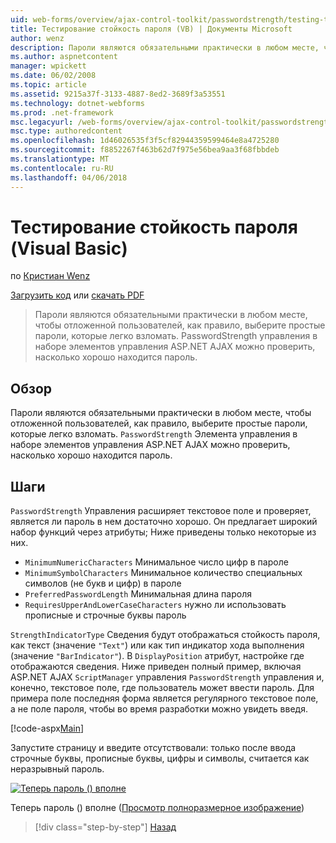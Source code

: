 ```yaml
---
uid: web-forms/overview/ajax-control-toolkit/passwordstrength/testing-the-strength-of-a-password-vb
title: Тестирование стойкость пароля (VB) | Документы Microsoft
author: wenz
description: Пароли являются обязательными практически в любом месте, чтобы отложенной пользователей, как правило, выберите простые пароли, которые легко взломать. Элемент управления PasswordStrength в ASP. N....
ms.author: aspnetcontent
manager: wpickett
ms.date: 06/02/2008
ms.topic: article
ms.assetid: 9215a37f-3133-4887-8ed2-3689f3a53551
ms.technology: dotnet-webforms
ms.prod: .net-framework
msc.legacyurl: /web-forms/overview/ajax-control-toolkit/passwordstrength/testing-the-strength-of-a-password-vb
msc.type: authoredcontent
ms.openlocfilehash: 1d46026535f3f5cf82944359599464e8a4725280
ms.sourcegitcommit: f8852267f463b62d7f975e56bea9aa3f68fbbdeb
ms.translationtype: MT
ms.contentlocale: ru-RU
ms.lasthandoff: 04/06/2018
---
```

<a name="testing-the-strength-of-a-password-vb"></a>Тестирование стойкость пароля (Visual Basic)
====================
по [Кристиан Wenz](https://github.com/wenz)

[Загрузить код](http://download.microsoft.com/download/9/3/f/93f8daea-bebd-4821-833b-95205389c7d0/PasswordStrength0.vb.zip) или [скачать PDF](http://download.microsoft.com/download/2/d/c/2dc10e34-6983-41d4-9c08-f78f5387d32b/passwordstrength0VB.pdf)

> Пароли являются обязательными практически в любом месте, чтобы отложенной пользователей, как правило, выберите простые пароли, которые легко взломать. PasswordStrength управления в наборе элементов управления ASP.NET AJAX можно проверить, насколько хорошо находится пароль.


## <a name="overview"></a>Обзор

Пароли являются обязательными практически в любом месте, чтобы отложенной пользователей, как правило, выберите простые пароли, которые легко взломать. `PasswordStrength` Элемента управления в наборе элементов управления ASP.NET AJAX можно проверить, насколько хорошо находится пароль.

## <a name="steps"></a>Шаги

`PasswordStrength` Управления расширяет текстовое поле и проверяет, является ли пароль в нем достаточно хорошо. Он предлагает широкий набор функций через атрибуты; Ниже приведены только некоторые из них.

- `MinimumNumericCharacters` Минимальное число цифр в пароле
- `MinimumSymbolCharacters` Минимальное количество специальных символов (не букв и цифр) в пароле
- `PreferredPasswordLength` Минимальная длина пароля
- `RequiresUpperAndLowerCaseCharacters` нужно ли использовать прописные и строчные буквы пароль

`StrengthIndicatorType` Сведения будут отображаться стойкость пароля, как текст (значение `"Text"`) или как тип индикатор хода выполнения (значение `"BarIndicator"`). В `DisplayPosition` атрибут, настройке где отображаются сведения. Ниже приведен полный пример, включая ASP.NET AJAX `ScriptManager` управления `PasswordStrength` управления и, конечно, текстовое поле, где пользователь может ввести пароль. Для примера поле последняя форма является регулярного текстовое поле, а не поле пароля, чтобы во время разработки можно увидеть введя.

[!code-aspx[Main](testing-the-strength-of-a-password-vb/samples/sample1.aspx)]

Запустите страницу и введите отсутствовали: только после ввода строчные буквы, прописные буквы, цифры и символы, считается как неразрывный пароль.


[![Теперь пароль () вполне](testing-the-strength-of-a-password-vb/_static/image2.png)](testing-the-strength-of-a-password-vb/_static/image1.png)

Теперь пароль () вполне ([Просмотр полноразмерное изображение](testing-the-strength-of-a-password-vb/_static/image3.png))

> [!div class="step-by-step"]
> [Назад](testing-the-strength-of-a-password-cs.md)
